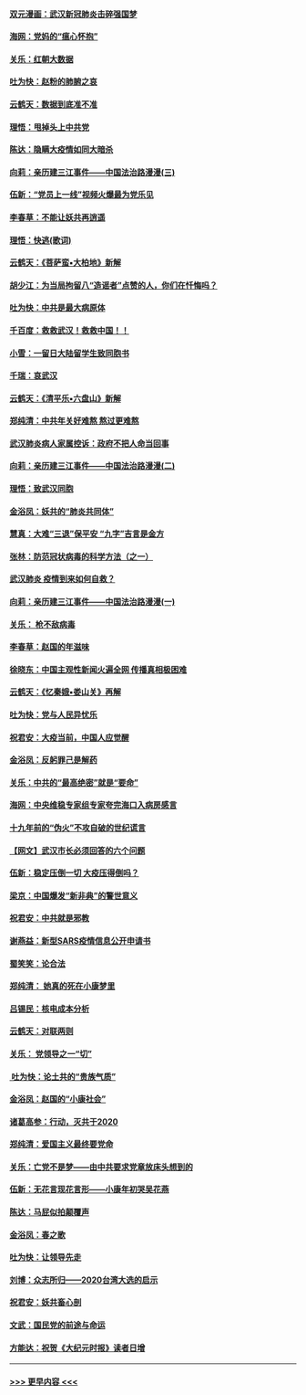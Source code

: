 #### [双元漫画：武汉新冠肺炎击碎强国梦](../pages/nsc993/n11843320.md?t=02051401) 
#### [海网：党妈的“瘟心怀抱”](../pages/nsc993/n11840740.md?t=02051401) 
#### [关乐：红朝大数据](../pages/nsc993/n11840675.md?t=02051401) 
#### [吐为快：赵粉的肺腑之哀](../pages/nsc993/n11840618.md?t=02051401) 
#### [云鹤天：数据到底准不准](../pages/nsc993/n11840325.md?t=02051401) 
#### [理悟：甩掉头上中共党](../pages/nsc993/n11838826.md?t=02051401) 
#### [陈达：隐瞒大疫情如同大暗杀](../pages/nsc993/n11838771.md?t=02051401) 
#### [向莉：亲历建三江事件——中国法治路漫漫(三)](../pages/nsc993/n11831825.md?t=02051401) 
#### [伍新：“党员上一线”视频火爆最为党乐见](../pages/nsc993/n11838200.md?t=02051401) 
#### [李春草：不能让妖共再逍遥](../pages/nsc993/n11838102.md?t=02051401) 
#### [理悟：快逃(歌词)](../pages/nsc993/n11838083.md?t=02051401) 
#### [云鹤天：《菩萨蛮▪大柏地》新解](../pages/nsc993/n11838059.md?t=02051401) 
#### [胡少江：为当局拘留八“造谣者”点赞的人，你们在忏悔吗？](../pages/nsc993/n11836801.md?t=02051401) 
#### [吐为快：中共是最大病原体](../pages/nsc993/n11836748.md?t=02051401) 
#### [千百度：救救武汉！救救中国！！](../pages/nsc993/n11836145.md?t=02051401) 
#### [小雪：一留日大陆留学生致同胞书](../pages/nsc993/n11834624.md?t=02051401) 
#### [千瑞：哀武汉](../pages/nsc993/n11833647.md?t=02051401) 
#### [云鹤天：《清平乐▪六盘山》新解](../pages/nsc993/n11833611.md?t=02051401) 
#### [郑纯清：中共年关好难熬 熬过更难熬](../pages/nsc993/n11833489.md?t=02051401) 
#### [武汉肺炎病人家属控诉：政府不把人命当回事](../pages/nsc993/n11833205.md?t=02051401) 
#### [向莉：亲历建三江事件——中国法治路漫漫(二)](../pages/nsc993/n11829102.md?t=02051401) 
#### [理悟：致武汉同胞](../pages/nsc993/n11831522.md?t=02051401) 
#### [金浴凤：妖共的“肺炎共同体”](../pages/nsc993/n11829448.md?t=02051401) 
#### [慧真：大难“三退”保平安 “九字”吉言是金方](../pages/nsc993/n11829501.md?t=02051401) 
#### [张林：防范冠状病毒的科学方法（之一）](../pages/nsc993/n11828618.md?t=02051401) 
#### [武汉肺炎 疫情到来如何自救？](../pages/nsc993/n11827632.md?t=02051401) 
#### [向莉：亲历建三江事件——中国法治路漫漫(一)](../pages/nsc993/n11827190.md?t=02051401) 
#### [关乐： 枪不敌病毒](../pages/nsc993/n11826746.md?t=02051401) 
#### [李春草：赵国的年滋味](../pages/nsc993/n11826321.md?t=02051401) 
#### [徐晓东：中国主观性新闻火遍全网 传播真相极困难](../pages/nsc993/n11826508.md?t=02051401) 
#### [云鹤天：《忆秦娥▪娄山关》再解](../pages/nsc993/n11824682.md?t=02051401) 
#### [吐为快：党与人民异忧乐](../pages/nsc993/n11824660.md?t=02051401) 
#### [祝君安：大疫当前，中国人应觉醒](../pages/nsc993/n11821946.md?t=02051401) 
#### [金浴凤：反躬罪己是解药](../pages/nsc993/n11820280.md?t=02051401) 
#### [关乐：中共的“最高绝密”就是“要命”](../pages/nsc993/n11816946.md?t=02051401) 
#### [海网：中央维稳专家组专家夸完海口入病房感言](../pages/nsc993/n11815138.md?t=02051401) 
#### [十九年前的“伪火”不攻自破的世纪谎言](../pages/nsc993/n11813238.md?t=02051401) 
#### [【网文】武汉市长必须回答的六个问题](../pages/nsc993/n11813848.md?t=02051401) 
#### [伍新：稳定压倒一切 大疫压得倒吗？](../pages/nsc993/n11812634.md?t=02051401) 
#### [梁京：中国爆发“新非典”的警世意义](../pages/nsc993/n11812554.md?t=02051401) 
#### [祝君安：中共就是邪教](../pages/nsc993/n11812431.md?t=02051401) 
#### [谢燕益：新型SARS疫情信息公开申请书](../pages/nsc993/n11808840.md?t=02051401) 
#### [蜀笑笑：论合法](../pages/nsc993/n11808064.md?t=02051401) 
#### [郑纯清： 她真的死在小康梦里](../pages/nsc993/n11806623.md?t=02051401) 
#### [吕锡民：核电成本分析](../pages/nsc993/n11806284.md?t=02051401) 
#### [云鹤天：对联两则](../pages/nsc993/n11805957.md?t=02051401) 
#### [关乐： 党领导之一“切”](../pages/nsc993/n11804505.md?t=02051401) 
#### [ 吐为快：论土共的“贵族气质”](../pages/nsc993/n11804490.md?t=02051401) 
#### [金浴凤：赵国的“小康社会”](../pages/nsc993/n11804452.md?t=02051401) 
#### [诸葛高参：行动，灭共于2020](../pages/nsc993/n11804120.md?t=02051401) 
#### [郑纯清：爱国主义最终要党命](../pages/nsc993/n11802197.md?t=02051401) 
#### [关乐：亡党不是梦——由中共要求党章放床头想到的](../pages/nsc993/n11802156.md?t=02051401) 
#### [伍新：无花言现花言形——小康年初哭吴花燕](../pages/nsc993/n11800044.md?t=02051401) 
#### [陈达：马屁似拍颠覆声](../pages/nsc993/n11800010.md?t=02051401) 
#### [金浴凤：春之歌](../pages/nsc993/n11797687.md?t=02051401) 
#### [吐为快：让领导先走](../pages/nsc993/n11797512.md?t=02051401) 
#### [刘博：众志所归——2020台湾大选的启示](../pages/nsc993/n11796878.md?t=02051401) 
#### [祝君安：妖共畜心剖](../pages/nsc993/n11794273.md?t=02051401) 
#### [文武：国民党的前途与命运](../pages/nsc993/n11794198.md?t=02051401) 
#### [方能达：祝贺《大纪元时报》读者日增](../pages/nsc993/n11793807.md?t=02051401) 

----
#### [ >>> 更早内容 <<< ](../indexes/nsc993-earlier.md)
